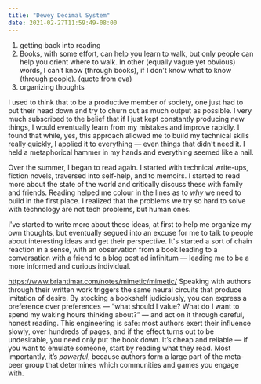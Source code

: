 ```yaml
---
title: "Dewey Decimal System"
date: 2021-02-27T11:59:49-08:00
---
```


1. getting back into reading
2. Books, with some effort, can help you learn to walk, but only people can help you orient where to walk. In other (equally vague yet obvious) words, I can’t know (through books), if I don’t know what to know (through people). (quote from eva)
3. organizing thoughts

I used to think that to be a productive member of society, one just had to put their head down and try to churn out as much output as possible. I very much subscribed to the belief that if I just kept constantly producing new things, I would eventually learn from my mistakes and improve rapidly. I found that while, yes, this approach allowed me to build my technical skills really quickly, I applied it to everything — even things that didn't need it. I held a metaphorical hammer in my hands and everything seemed like a nail.

Over the summer, I began to read again. I started with technical write-ups, fiction novels, traversed into self-help, and to memoirs. I started to read more about the state of the world and critically discuss these with family and friends. Reading helped me colour in the lines as to *why* we need to build in the first place. I realized that the problems we try so hard to solve with technology are not tech problems, but human ones.

I've started to write more about these ideas, at first to help me organize my own thoughts, but eventually segued into an excuse for me to talk to people about interesting ideas and get their perspective. It's started a sort of chain reaction in a sense, with an observation from a book leading to a conversation with a friend to a blog post ad infinitum — leading me to be a more informed and curious individual.

https://www.briantimar.com/notes/mimetic/mimetic/
Speaking with authors through their written work triggers the same neural circuits that produce imitation of desire. By stocking a bookshelf judiciously, you can express a preference over preferences — “what should I value? What do I want to spend my waking hours thinking about?” — and act on it through careful, honest reading. This engineering is safe: most authors exert their influence slowly, over hundreds of pages, and if the effect turns out to be undesirable, you need only put the book down. It’s cheap and reliable — if you want to emulate someone, start by reading what they read. Most importantly, it’s _powerful_, because authors form a large part of the meta-peer group that determines which communities and games you engage with.